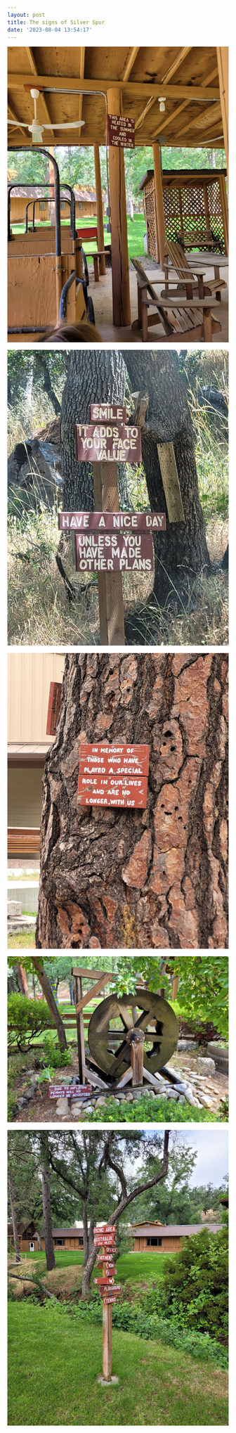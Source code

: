 ```yaml
---
layout: post
title: The signs of Silver Spur
date: '2023-08-04 13:54:17'
---
```


![](/pictures/20230622_102800.jpg)

![](/pictures/20230622_114340.jpg)

![](/pictures/20230622_095359.jpg)

![](/pictures/20230622_102535.jpg)

![](/pictures/20230622_095331.jpg)